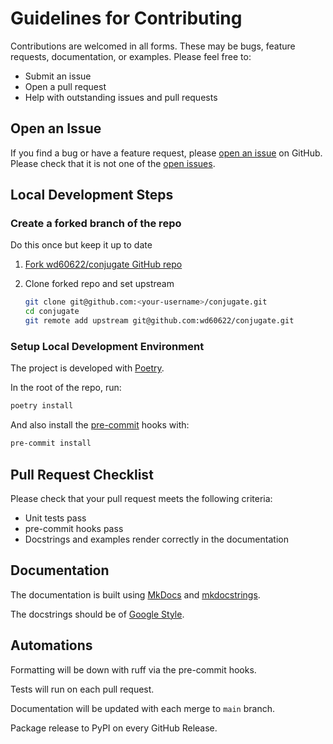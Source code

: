 # Guidelines for Contributing

Contributions are welcomed in all forms. These may be bugs, feature requests, documentation, or examples. Please feel free to: 

- Submit an issue
- Open a pull request
- Help with outstanding issues and pull requests

## Open an Issue

If you find a bug or have a feature request, please [open an issue](https://github.com/wd60622/conjugate/issues/new) on GitHub. 
Please check that it is not one of the [open issues](https://github.com/wd60622/conjugate/issues).

## Local Development Steps

### Create a forked branch of the repo

Do this once but keep it up to date 

1. [Fork wd60622/conjugate GitHub repo](https://github.com/wd60622/conjugate/fork)
1. Clone forked repo and set upstream

    ```bash 
    git clone git@github.com:<your-username>/conjugate.git
    cd conjugate
    git remote add upstream git@github.com:wd60622/conjugate.git
    ```

### Setup Local Development Environment

The project is developed with [Poetry](https://python-poetry.org/).

In the root of the repo, run:

```bash
poetry install
```

And also install the [pre-commit](https://pre-commit.com/) hooks with: 

```bash 
pre-commit install 
```

## Pull Request Checklist

Please check that your pull request meets the following criteria: 

- Unit tests pass
- pre-commit hooks pass
- Docstrings and examples render correctly in the documentation

## Documentation

The documentation is built using [MkDocs](https://www.mkdocs.org/) and [mkdocstrings](https://mkdocstrings.github.io/).

The docstrings should be of [Google Style](https://sphinxcontrib-napoleon.readthedocs.io/en/latest/example_google.html).

## Automations

Formatting will be down with ruff via the pre-commit hooks.

Tests will run on each pull request.

Documentation will be updated with each merge to `main` branch.

Package release to PyPI on every GitHub Release. 

